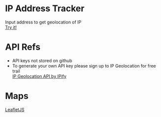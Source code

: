 # IP Address Tracker
Input address to get geolocation of IP<br />
[Try it!](http://rpj-dev.com/ip-tracker/)

# API Refs
- API keys not stored on github 
- To generate your own API key please sign up to IP Geolocation for free trail<br /> 
[IP Geolocation API by IPify](https://geo.ipify.org/)

# Maps
[LeafletJS](https://leafletjs.com/)
